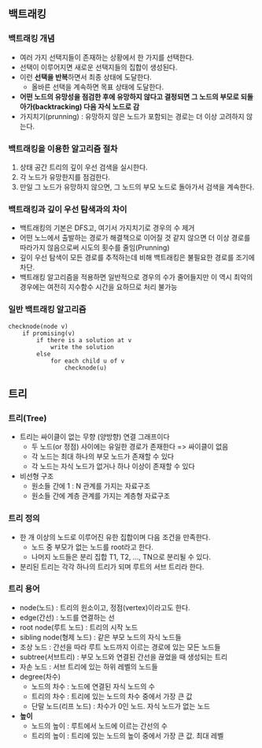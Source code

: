 ## 백트래킹
### 백트래킹 개념
- 여러 가지 선택지들이 존재하는 상황에서 한 가지를 선택한다.
- 선택이 이루어지면 새로운 선택지들의 집합이 생성된다.
- 이런 **선택을 반복**하면서 최종 상태에 도달한다.
    - 올바른 선택을 계속하면 목표 상태에 도달한다.
- **어떤 노드의 유망성을 점검한 후에 유망하지 않다고 결정되면 그 노드의 부모로 되돌아가(backtracking) 다음 자식 노드로 감**
- 가지치기(prunning) : 유망하지 않은 노드가 포함되는 경로는 더 이상 고려하지 않는다.


### 백트래킹을 이용한 알고리즘 절차
1. 상태 공간 트리의 깊이 우선 검색을 실시한다.
2. 각 노드가 유망한지를 점검한다.
3. 만일 그 노드가 유망하지 않으면, 그 노드의 부모 노드로 돌아가서 검색을 계속한다.


### 백트래킹과 깊이 우선 탐색과의 차이
- 백트래킹의 기본은 DFS고, 여기서 가지치기로 경우의 수 제거
- 어떤 노느에서 출발하는 경로가 해결책으로 이어질 것 같지 않으면 더 이상 경로를 따라가지 않음으로써 시도의 횟수를 줄임(Prunning)
- 깊이 우선 탐색이 모든 경로를 추적하는데 비해 백트래킹은 불필요한 경로를 조기에 차단.
- 백트래킹 알고리즘을 적용하면 일반적으로 경우의 수가 줄어들지만 이 역시 최악의 경우에는 여전히 지수함수 시간을 요하므로 처리 불가능


### 일반 백트래킹 알고리즘
```
checknode(node v)
    if promising(v)
        if there is a solution at v
            write the solution
        else
            for each child u of v
                checknode(u)
```


## 트리
### 트리(Tree)
- 트리는 싸이클이 없는 무향 (양방향) 연결 그래프이다
    - 두 노드(or 정점) 사이에는 유일한 경로가 존재한다 => 싸이클이 없음
    - 각 노드는 최대 하나의 부모 노드가 존재할 수 있다
    - 각 노드는 자식 노드가 없거나 하나 이상이 존재할 수 있다
- 비선형 구조
    - 원소들 간에 1 : N 관계를 가지는 자료구조
    - 원소들 간에 계층 관계를 가지는 계층형 자료구조
    

### 트리 정의
- 한 개 이상의 노드로 이루어진 유한 집합이며 다음 조건을 만족한다.
    - 노드 중 부모가 없는 노드를 root라고 한다.
    - 나머지 노드들은 분리 집합 T1, T2, ..., TN으로 분리될 수 있다.
- 분리된 트리는 각각 하나의 트리가 되며 루트의 서브 트리라 한다.


### 트리 용어
- node(노드) : 트리의 원소이고, 정점(vertex)이라고도 한다.
- edge(간선) : 노드를 연결하는 선
- root node(루트 노드) : 트리의 시작 노드
- sibling node(형제 노드) : 같은 부모 노드의 자식 노드들
- 조상 노드 : 간선을 따라 루트 노드까지 이르는 경로에 있는 모든 노드들
- subtree(서브트리) : 부모 노드와 연결된 간선을 끊었을 때 생성되는 트리
- 자손 노드 : 서브 트리에 있는 하위 레벨의 노드들
- degree(차수)
    - 노드의 차수 : 노드에 연결된 자식 노드의 수
    - 트리의 차수 : 트리에 있는 노드의 차수 중에서 가장 큰 값
    - 단말 노드(리프 노드) : 차수가 0인 노드. 자식 노드가 없는 노드
- **높이**
    - 노드의 높이 : 루트에서 노드에 이르는 간선의 수
    - 트리의 높이 : 트리에 있는 노드의 높이 중에서 가장 큰 값. 최대 레벨